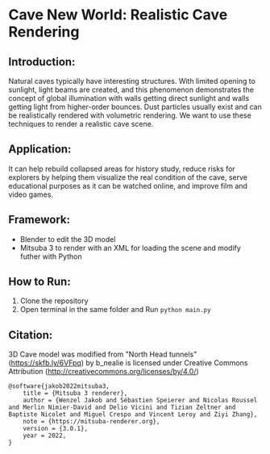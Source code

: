 # Cave New World: Realistic Cave Rendering
## Introduction:
Natural caves typically have interesting structures. With limited opening to sunlight, light beams are created, and this phenomenon demonstrates the concept of global illumination with walls getting direct sunlight and walls getting light from higher-order bounces. Dust particles usually exist and can be realistically rendered with volumetric rendering. We want to use these techniques to render a realistic cave scene.

## Application:
It can help rebuild collapsed areas for history study, reduce risks for explorers by helping them visualize the real condition of the cave, serve educational purposes as it can be watched online, and improve film and video games.

## Framework:
* Blender to edit the 3D model
* Mitsuba 3 to render with an XML for loading the scene and modify futher with Python

## How to Run:
1. Clone the repository
2. Open terminal in the same folder and Run ```python main.py```

## Citation:
3D Cave model was modified from "North Head tunnels" (https://skfb.ly/6VFpq) by b_nealie is licensed under Creative Commons Attribution (http://creativecommons.org/licenses/by/4.0/)

```
@software{jakob2022mitsuba3,
    title = {Mitsuba 3 renderer},
    author = {Wenzel Jakob and Sébastien Speierer and Nicolas Roussel and Merlin Nimier-David and Delio Vicini and Tizian Zeltner and Baptiste Nicolet and Miguel Crespo and Vincent Leroy and Ziyi Zhang},
    note = {https://mitsuba-renderer.org},
    version = {3.0.1},
    year = 2022,
}
```
